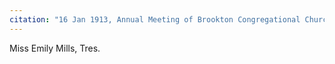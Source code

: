 ```yaml
---
citation: "16 Jan 1913, Annual Meeting of Brookton Congregational Church. Sunday School Report for 1912. Digitally photographed entry in **Congregational Church 1868-1933 Minutes of Meetings and Membership**, used with permission from Caroline Valley Community Church."
---
```


Miss Emily Mills, Tres. 



